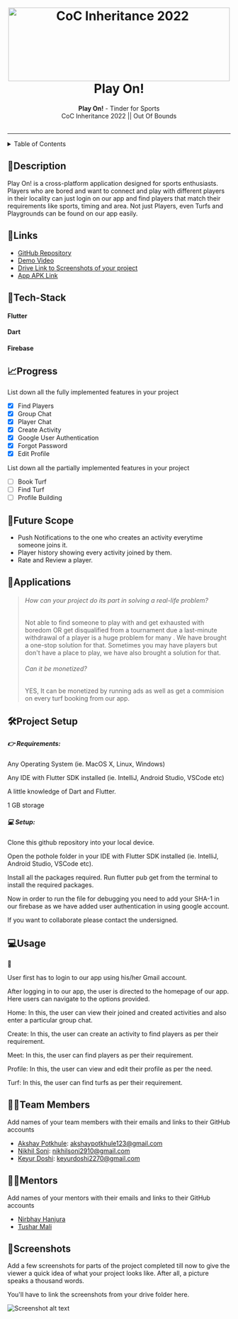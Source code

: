 <h1 align="center">
  <a href="https://github.com/keyur653/OutOfBounds">
    <img src="https://res.cloudinary.com/dn6vz8exv/image/upload/v1665664791/inh_zzefoy.jpg" alt="CoC Inheritance 2022" width="500" height="166">
  </a>
  <br>
  Play On!
</h1>

<div align="center">
   <strong>Play On!</strong> - Tinder for Sports<br>
  CoC Inheritance 2022 || Out Of Bounds <br> <br>
</div>
<hr>

<details>
<summary>Table of Contents</summary>

- [Description](#description)
- [Links](#links)
- [Tech Stack](#tech-stack)
- [Progress](#progress)
- [Future Scope](#future-scope)
- [Applications](#applications)
- [Project Setup](#project-setup)
- [Usage](#usage)
- [Team Members](#team-members)
- [Mentors](#mentors)
- [Screenshots](#screenshots)

</details>

## 📝Description

Play On! is a cross-platform application designed for sports enthusiasts. Players who are bored and want to connect and play with different players in their locality can just login on our app and find players that match their requirements like sports, timing and area. 
Not just Players, even Turfs and Playgrounds can be found on our app easily.

## 🔗Links

- [GitHub Repository](https://github.com/keyur653/OutOfBounds)
- [Demo Video]()
- [Drive Link to Screenshots of your project]()
- [App APK Link]()


## 🤖Tech-Stack

#### Flutter
#### Dart
#### Firebase


## 📈Progress

List down all the fully implemented features in your project

- [x] Find Players
- [x] Group Chat 
- [x] Player Chat 
- [x] Create Activity
- [x] Google User Authentication
- [x] Forgot Password
- [x] Edit Profile

List down all the partially implemented features in your project

- [ ] Book Turf 
- [ ] Find Turf
- [ ] Profile Building

## 🔮Future Scope

- Push Notifications to the one who creates an activity everytime someone joins it.
- Player history showing every activity joined by them.
- Rate and Review a player.

## 💸Applications

>###### How can your project do its part in solving a real-life problem? 
>Not able to find someone to play with and get exhausted with boredom OR get disqualified from a tournament due a last-minute withdrawal of a player is a huge problem for many . We have brought a one-stop solution for that.
>Sometimes you may have players but don't have a place to play, we have also brought a solution for that.
>###### Can it be monetized? 
>YES, It can be monetized by running ads as well as get a commision on every turf booking from our app.

## 🛠Project Setup
##### 👉 Requirements:

Any Operating System (ie. MacOS X, Linux, Windows)

Any IDE with Flutter SDK installed (ie. IntelliJ, Android Studio, VSCode etc)

A little knowledge of Dart and Flutter.

1 GB storage

##### 💻 Setup:

Clone this github repository into your local device.

Open the pothole folder in your IDE with Flutter SDK installed (ie. IntelliJ, Android Studio, VSCode etc).

Install all the packages required. Run flutter pub get from the terminal to install the required packages.

Now in order to run the file for debugging you need to add your SHA-1 in our firebase as we have added user authentication in using google account.

If you want to collaborate please contact the undersigned.

## 💻Usage
👤 

User first has to login to our app using his/her Gmail account.

After logging in to our app, the user is directed to the homepage of our app. Here users can navigate to the options provided.

Home:
In this, the user can view their joined and created activities and also enter a particular group chat.

Create:
In this, the user can create an activity to find players as per their requirement.

Meet:
In this, the user can find players as per their requirement.

Profile:
In this, the user can view and edit their profile as per the need.

Turf:
In this, the user can find turfs as per their requirement.


## 👨‍💻Team Members

Add names of your team members with their emails and links to their GitHub accounts

- [Akshay Potkhule](https://github.com/akshay-git20): akshaypotkhule123@gmail.com 
- [Nikhil Soni](https://github.com/niksoni2910): nikhilsoni2910@gmail.com 
- [Keyur Doshi](https://github.com/keyur653): keyurdoshi2270@gmail.com 

## 👨‍🏫Mentors

Add names of your mentors with their emails and links to their GitHub accounts

- [Nirbhay Hanjura](https://github.com/botnirbhay)
- [Tushar Mali](https://github.com/7-USH)

## 📱Screenshots
Add a few screenshots for parts of the project completed till now to give the viewer a quick idea of what your project looks like. After all, a picture speaks a thousand words.

You'll have to link the screenshots from your drive folder here.

![Screenshot alt text](https://i.redd.it/qp8ocyzvyj8a1.jpg "Here is a screenshot")

